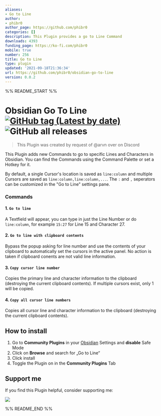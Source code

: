 ```yaml
---
aliases:
- Go to Line
author:
- phibr0
author_page: https://github.com/phibr0
categories: []
description: This Plugin provides a go to Line Command
downloads: 4393
funding_page: https://ko-fi.com/phibr0
mobile: true
number: 256
title: Go to Line
type: plugin
updated: '2021-09-18T21:36:34'
url: https://github.com/phibr0/obsidian-go-to-line
version: 0.0.2
---
```


%% README_START %%

# Obsidian Go To Line [![GitHub tag (Latest by date)](https://img.shields.io/github/v/tag/phibr0/obsidian-go-to-line)](https://github.com/phibr0/obsidian-go-to-line/releases) ![GitHub all releases](https://img.shields.io/github/downloads/phibr0/obsidian-go-to-line/total)

> This Plugin was created by request of @arvn over on Discord

This Plugin adds new Commands to go to specific Lines and Characters in Obsidian.
You can find the Commands using the Command Palette or set a Hotkey for it.

By default, a single Cursor's location is saved as `line:column` and multiple Cursors
are saved as `line:column,line:column,...`. The `:` and `,` seperators can be customized
in the "Go to Line" settings pane.

### Commands

#### 1. `Go to line`

A Textfield will appear, you can type in just the Line Number or do `line:column`,
for example `15:27` for Line 15 and Character 27.

#### 2. `Go to line with clipboard contents`

Bypass the popup asking for line number and use the contents of your clipboard to
automatically set the cursors in the active panel. No action is taken if clipboard
conents are not valid line information.

#### 3. `Copy cursor line number`

Copies the primary line and character information to the clipboard (destroying
the current clipboard contents). If multiple cursors exist, only 1 will be copied.

#### 4. `Copy all cursor line numbers`

Copies all cursor line and character information to the clipboard
(destroying the current clipboard contents).

## How to install

1. Go to **Community Plugins** in your [Obsidian](https://www.obsidian.md) Settings and **disable** Safe Mode
2. Click on **Browse** and search for „Go to Line“
3. Click install
4. Toggle the Plugin on in the **Community Plugins** Tab

## Support me

If you find this Plugin helpful, consider supporting me:

<a href="https://www.buymeacoffee.com/phibr0"><img src="https://img.buymeacoffee.com/button-api/?text=Buy me a coffee&emoji=&slug=phibr0&button_colour=5F7FFF&font_colour=ffffff&font_family=Inter&outline_colour=000000&coffee_colour=FFDD00"></a>


%% README_END %%